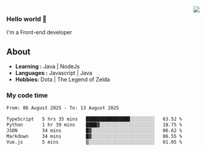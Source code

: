 <img align='right' src="https://github-readme-stats.vercel.app/api?username=jumodada&show_icons=true&theme=vue">

### Hello world 👋

I'm a Front-end developer 
    
## About
-  **Learning :** Java | NodeJs
-  **Languages :** Javascript | Java
-  **Hobbies:** Dota | The Legend of Zelda

### My code time

<!--START_SECTION:waka-->

```txt
From: 06 August 2025 - To: 13 August 2025

TypeScript   5 hrs 35 mins   ████████████████░░░░░░░░░   63.52 %
Python       1 hr 39 mins    ████▓░░░░░░░░░░░░░░░░░░░░   18.75 %
JSON         34 mins         █▓░░░░░░░░░░░░░░░░░░░░░░░   06.62 %
Markdown     34 mins         █▓░░░░░░░░░░░░░░░░░░░░░░░   06.55 %
Vue.js       5 mins          ▒░░░░░░░░░░░░░░░░░░░░░░░░   01.05 %
```

<!--END_SECTION:waka-->

